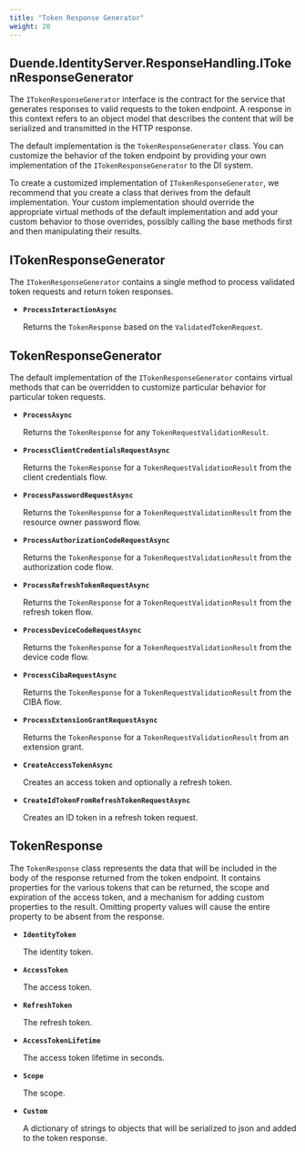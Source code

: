```yaml
---
title: "Token Response Generator"
weight: 20
---
```


## Duende.IdentityServer.ResponseHandling.ITokenResponseGenerator

The `ITokenResponseGenerator` interface is the contract for the service that generates responses to valid requests to the token endpoint. A response in this context refers to an object model that describes the content that will be serialized and transmitted in the HTTP response.

The default implementation is the `TokenResponseGenerator` class. You can customize the behavior of the token endpoint by providing your own implementation of the `ITokenResponseGenerator` to the DI system.

To create a customized implementation of `ITokenResponseGenerator`, we recommend that you create a class that derives from the default implementation. Your custom implementation should override the appropriate virtual methods of the default implementation and add your custom behavior to those overrides, possibly calling the base methods first and then manipulating their results.

## ITokenResponseGenerator

The `ITokenResponseGenerator` contains a single method to process validated token requests and return token responses.

* **`ProcessInteractionAsync`**
    
    Returns the `TokenResponse` based on the `ValidatedTokenRequest`.

## TokenResponseGenerator

The default implementation of the `ITokenResponseGenerator` contains virtual methods that can be overridden to customize particular behavior for particular token requests.

* **`ProcessAsync`**
    
    Returns the `TokenResponse` for any `TokenRequestValidationResult`.

* **`ProcessClientCredentialsRequestAsync`**

    Returns the `TokenResponse` for a `TokenRequestValidationResult` from the client credentials flow.

* **`ProcessPasswordRequestAsync`**

    Returns the `TokenResponse` for a `TokenRequestValidationResult` from the resource owner password flow.

* **`ProcessAuthorizationCodeRequestAsync`**

    Returns the `TokenResponse` for a `TokenRequestValidationResult` from the authorization code flow.

* **`ProcessRefreshTokenRequestAsync`**

    Returns the `TokenResponse` for a `TokenRequestValidationResult` from the refresh token flow.

* **`ProcessDeviceCodeRequestAsync`**

    Returns the `TokenResponse` for a `TokenRequestValidationResult` from the device code flow.

* **`ProcessCibaRequestAsync`**

    Returns the `TokenResponse` for a `TokenRequestValidationResult` from the CIBA flow.

* **`ProcessExtensionGrantRequestAsync`**

    Returns the `TokenResponse` for a `TokenRequestValidationResult` from an extension grant.

* **`CreateAccessTokenAsync`**

    Creates an access token and optionally a refresh token.


* **`CreateIdTokenFromRefreshTokenRequestAsync`**

    Creates an ID token in a refresh token request.

## TokenResponse

The `TokenResponse` class represents the data that will be included in the body of the response returned from the token endpoint. It contains properties for the various tokens that can be returned, the scope and expiration of the access token, and a mechanism for adding custom properties to the result. Omitting property values will cause the entire property to be absent from the response.

* **`IdentityToken`**

    The identity token.

* **`AccessToken`**

    The access token.

* **`RefreshToken`**

    The refresh token.

* **`AccessTokenLifetime`**

    The access token lifetime in seconds. 

* **`Scope`**

    The scope.

* **`Custom`**
  
    A dictionary of strings to objects that will be serialized to json and added to the token response.